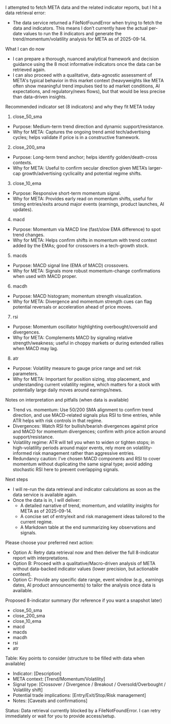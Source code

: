 I attempted to fetch META data and the related indicator reports, but I hit a data retrieval error:

- The data service returned a FileNotFoundError when trying to fetch the data and indicators. This means I don’t currently have the actual per-date values to run the 8 indicators and generate the trend/momentum/volatility analysis for META as of 2025-09-14.

What I can do now
- I can prepare a thorough, nuanced analytical framework and decision guidance using the 8 most informative indicators once the data can be retrieved again.
- I can also proceed with a qualitative, data-agnostic assessment of META's typical behavior in this market context (heavyweights like META often show meaningful trend impulses tied to ad market conditions, AI expectations, and regulatory/news flows), but that would be less precise than data-driven insights.

Recommended indicator set (8 indicators) and why they fit META today
1) close_50_sma
- Purpose: Medium-term trend direction and dynamic support/resistance.
- Why for META: Captures the ongoing trend amid tech/advertising cycles; helps validate if price is in a constructive framework.

2) close_200_sma
- Purpose: Long-term trend anchor; helps identify golden/death-cross contexts.
- Why for META: Useful to confirm secular direction given META’s larger-cap growth/advertising cyclicality and potential regime shifts.

3) close_10_ema
- Purpose: Responsive short-term momentum signal.
- Why for META: Provides early read on momentum shifts, useful for timing entries/exits around major events (earnings, product launches, AI updates).

4) macd
- Purpose: Momentum via MACD line (fast/slow EMA difference) to spot trend changes.
- Why for META: Helps confirm shifts in momentum with trend context added by the EMAs; good for crossovers in a tech-growth stock.

5) macds
- Purpose: MACD signal line (EMA of MACD) crossovers.
- Why for META: Signals more robust momentum-change confirmations when used with MACD proper.

6) macdh
- Purpose: MACD histogram; momentum strength visualization.
- Why for META: Divergence and momentum strength cues can flag potential reversals or acceleration ahead of price moves.

7) rsi
- Purpose: Momentum oscillator highlighting overbought/oversold and divergences.
- Why for META: Complements MACD by signaling relative strength/weakness; useful in choppy markets or during extended rallies when MACD may lag.

8) atr
- Purpose: Volatility measure to gauge price range and set risk parameters.
- Why for META: Important for position sizing, stop placement, and understanding current volatility regime, which matters for a stock with potentially large daily moves around earnings/news.

Notes on interpretation and pitfalls (when data is available)
- Trend vs. momentum: Use 50/200 SMA alignment to confirm trend direction, and use MACD-related signals plus RSI to time entries, while ATR helps with risk controls in that regime.
- Divergences: Watch RSI for bullish/bearish divergences against price and MACD for momentum divergences; confirm with price action around support/resistance.
- Volatility regime: ATR will tell you when to widen or tighten stops; in high-volatility periods around major events, rely more on volatility-informed risk management rather than aggressive entries.
- Redundancy caution: I’ve chosen MACD components and RSI to cover momentum without duplicating the same signal type; avoid adding stochastic RSI here to prevent overlapping signals.

Next steps
- I will re-run the data retrieval and indicator calculations as soon as the data service is available again.
- Once the data is in, I will deliver:
  - A detailed narrative of trend, momentum, and volatility insights for META as of 2025-09-14.
  - A concise set of entry/exit and risk management ideas tailored to the current regime.
  - A Markdown table at the end summarizing key observations and signals.

Please choose your preferred next action:
- Option A: Retry data retrieval now and then deliver the full 8-indicator report with interpretations.
- Option B: Proceed with a qualitative/Macro-driven analysis of META without data-backed indicator values (lower precision, but actionable context).
- Option C: Provide any specific date range, event window (e.g., earnings dates, AI product announcements) to tailor the analysis once data is available.

Proposed 8-indicator summary (for reference if you want a snapshot later)
- close_50_sma
- close_200_sma
- close_10_ema
- macd
- macds
- macdh
- rsi
- atr

Table: Key points to consider (structure to be filled with data when available)
- Indicator: [Description]
- META context: [Trend/Momentum/Volatility]
- Signal type: [Crossover / Divergence / Breakout / Oversold/Overbought / Volatility shift]
- Potential trade implications: [Entry/Exit/Stop/Risk management]
- Notes: [Caveats and confirmations]

Status: Data retrieval currently blocked by a FileNotFoundError. I can retry immediately or wait for you to provide access/setup.
